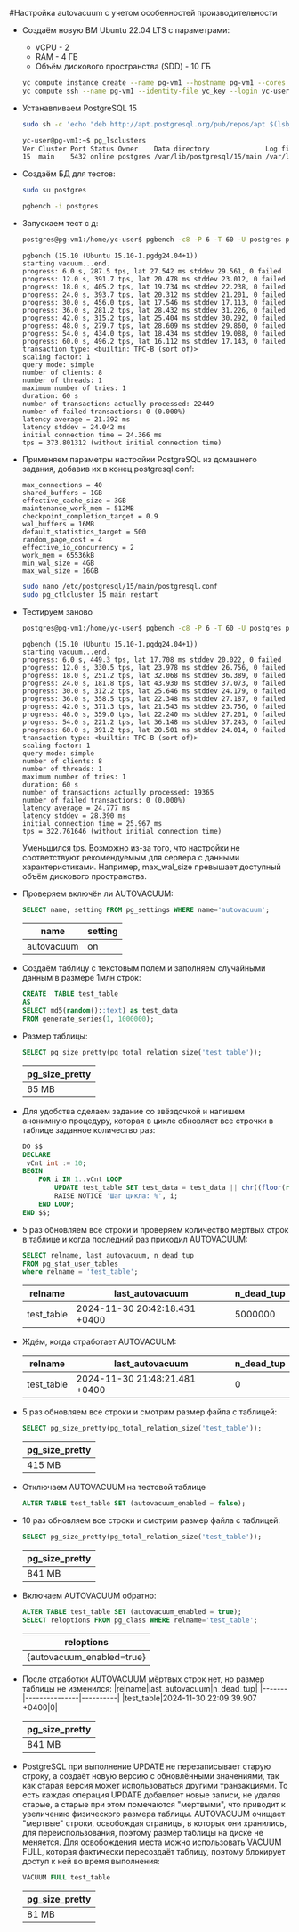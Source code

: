 #Настройка autovacuum с учетом особенностей производительности
- Создаём новую ВМ Ubuntu 22.04 LTS с параметрами:
	- vCPU - 2
	- RAM - 4 ГБ
	- Объём дискового пространства (SDD) - 10 ГБ 
	```sh
	yc compute instance create --name pg-vm1 --hostname pg-vm1 --cores 2 --memory 4 --create-boot-disk size=10G,type=network-ssd,image-folder-id=standard-images,image-family=ubuntu-24-04-lts --network-interface subnet-name=otus-subnet,nat-ip-version=ipv4 --ssh-key yc_key.pub
	yc compute ssh --name pg-vm1 --identity-file yc_key --login yc-user
	```
- Устанавливаем PostgreSQL 15 
	```sh
	sudo sh -c 'echo "deb http://apt.postgresql.org/pub/repos/apt $(lsb_release -cs)-pgdg main" > /etc/apt/sources.list.d/pgdg.list' && curl -fsSL https://www.postgresql.org/media/keys/ACCC4CF8.asc | sudo gpg --dearmor -o /etc/apt/trusted.gpg.d/postgresql.gpg && sudo apt update && sudo apt upgrade -y && sudo apt -y install postgresql-15
	```
	
	```sh
	yc-user@pg-vm1:~$ pg_lsclusters
	Ver Cluster Port Status Owner    Data directory              Log file
	15  main    5432 online postgres /var/lib/postgresql/15/main /var/log/postgresql/postgresql-15-main.log
	```
	
- Создаём БД для тестов:
	```sh
	sudo su postgres
	```
	```sh
	pgbench -i postgres
	```
- Запускаем тест с д:
	```sh
	postgres@pg-vm1:/home/yc-user$ pgbench -c8 -P 6 -T 60 -U postgres postgres
	```
	
	```
	pgbench (15.10 (Ubuntu 15.10-1.pgdg24.04+1))
	starting vacuum...end.
	progress: 6.0 s, 287.5 tps, lat 27.542 ms stddev 29.561, 0 failed
	progress: 12.0 s, 391.7 tps, lat 20.478 ms stddev 23.012, 0 failed
	progress: 18.0 s, 405.2 tps, lat 19.734 ms stddev 22.238, 0 failed
	progress: 24.0 s, 393.7 tps, lat 20.312 ms stddev 21.201, 0 failed
	progress: 30.0 s, 456.0 tps, lat 17.546 ms stddev 17.113, 0 failed
	progress: 36.0 s, 281.2 tps, lat 28.432 ms stddev 31.226, 0 failed
	progress: 42.0 s, 315.2 tps, lat 25.404 ms stddev 30.292, 0 failed
	progress: 48.0 s, 279.7 tps, lat 28.609 ms stddev 29.860, 0 failed
	progress: 54.0 s, 434.0 tps, lat 18.434 ms stddev 19.088, 0 failed
	progress: 60.0 s, 496.2 tps, lat 16.112 ms stddev 17.143, 0 failed
	transaction type: <builtin: TPC-B (sort of)>
	scaling factor: 1
	query mode: simple
	number of clients: 8
	number of threads: 1
	maximum number of tries: 1
	duration: 60 s
	number of transactions actually processed: 22449
	number of failed transactions: 0 (0.000%)
	latency average = 21.392 ms
	latency stddev = 24.042 ms
	initial connection time = 24.366 ms
	tps = 373.801312 (without initial connection time)
	```
	
- Применяем параметры настройки PostgreSQL из домашнего задания, добавив их в конец postgresql.conf:
	```
	max_connections = 40
	shared_buffers = 1GB
	effective_cache_size = 3GB
	maintenance_work_mem = 512MB
	checkpoint_completion_target = 0.9
	wal_buffers = 16MB
	default_statistics_target = 500
	random_page_cost = 4
	effective_io_concurrency = 2
	work_mem = 65536kB
	min_wal_size = 4GB
	max_wal_size = 16GB
	```
	
	```sh
	sudo nano /etc/postgresql/15/main/postgresql.conf
	sudo pg_ctlcluster 15 main restart
	```
- Тестируем заново
	```sh
	postgres@pg-vm1:/home/yc-user$ pgbench -c8 -P 6 -T 60 -U postgres postgres
	```
	```
	pgbench (15.10 (Ubuntu 15.10-1.pgdg24.04+1))
	starting vacuum...end.
	progress: 6.0 s, 449.3 tps, lat 17.708 ms stddev 20.022, 0 failed
	progress: 12.0 s, 330.5 tps, lat 23.978 ms stddev 26.756, 0 failed
	progress: 18.0 s, 251.2 tps, lat 32.068 ms stddev 36.389, 0 failed
	progress: 24.0 s, 181.8 tps, lat 43.930 ms stddev 37.073, 0 failed
	progress: 30.0 s, 312.2 tps, lat 25.646 ms stddev 24.179, 0 failed
	progress: 36.0 s, 358.5 tps, lat 22.348 ms stddev 27.187, 0 failed
	progress: 42.0 s, 371.3 tps, lat 21.543 ms stddev 23.756, 0 failed
	progress: 48.0 s, 359.0 tps, lat 22.240 ms stddev 27.201, 0 failed
	progress: 54.0 s, 221.2 tps, lat 36.148 ms stddev 37.243, 0 failed
	progress: 60.0 s, 391.2 tps, lat 20.501 ms stddev 24.014, 0 failed
	transaction type: <builtin: TPC-B (sort of)>
	scaling factor: 1
	query mode: simple
	number of clients: 8
	number of threads: 1
	maximum number of tries: 1
	duration: 60 s
	number of transactions actually processed: 19365
	number of failed transactions: 0 (0.000%)
	latency average = 24.777 ms
	latency stddev = 28.390 ms
	initial connection time = 25.967 ms
	tps = 322.761646 (without initial connection time)
	```
	Уменьшился tps. Возможно из-за того, что настройки не соответствуют рекомендуемым для сервера с данными характеристиками. Например, max_wal_size превышает доступный объём дискового пространства.

- Проверяем включён ли AUTOVACUUM:
	```sql
	SELECT name, setting FROM pg_settings WHERE name='autovacuum';
	```
	|name|setting|
	|----|-------|
	|autovacuum|on|
	
- Создаём таблицу с текстовым полем и заполняем случайными данным в размере 1млн строк:
	```sql
	CREATE  TABLE test_table
	AS
	SELECT md5(random()::text) as test_data
	FROM generate_series(1, 1000000);
	```
- Размер таблицы:
	```sql
	SELECT pg_size_pretty(pg_total_relation_size('test_table'));
	```
	|pg_size_pretty|
	|--------------|
	|65 MB|
	
- Для удобства сделаем задание со звёздочкой и напишем анонимную процедуру, которая в цикле обновляет все строчки в таблице заданное количество раз:
	```sql
	DO $$
	DECLARE
	 vCnt int := 10;
	BEGIN
		FOR i IN 1..vCnt LOOP
			UPDATE test_table SET test_data = test_data || chr((floor(random() * 94) + 32)::int);
			RAISE NOTICE 'Шаг цикла: %', i;
		END LOOP;
	END $$;
	```
- 5 раз обновляем все строки и проверяем количество мертвых строк в таблице и когда последний раз приходил AUTOVACUUM:
	```sql
	SELECT relname, last_autovacuum, n_dead_tup 
	FROM pg_stat_user_tables
	where relname = 'test_table';
	```
	|relname|last_autovacuum|n_dead_tup|
	|-------|---------------|----------|
	|test_table|2024-11-30 20:42:18.431 +0400|5000000|
	
- Ждём, когда отработает AUTOVACUUM:

	|relname|last_autovacuum|n_dead_tup|
	|-------|---------------|----------|
	|test_table|2024-11-30 21:48:21.481 +0400|0|

- 5 раз обновляем все строки и смотрим размер файла с таблицей:
	```sql
	SELECT pg_size_pretty(pg_total_relation_size('test_table'));
	```
	|pg_size_pretty|
	|--------------|
	|415 MB|
- Отключаем AUTOVACUUM на тестовой таблице
	```sql
	ALTER TABLE test_table SET (autovacuum_enabled = false);
	```
- 10 раз обновляем все строки и смотрим размер файла с таблицей:
	```sql
	SELECT pg_size_pretty(pg_total_relation_size('test_table'));
	```
	|pg_size_pretty|
	|--------------|
	|841 MB|
- Включаем AUTOVACUUM обратно:
	```sql
	ALTER TABLE test_table SET (autovacuum_enabled = true);
	SELECT reloptions FROM pg_class WHERE relname='test_table';
	```
	
	|reloptions|
	|----------|
	|{autovacuum_enabled=true}|
	
- После отработки AUTOVACUUM мёртвых строк нет, но размер таблицы не изменился:
	|relname|last_autovacuum|n_dead_tup|
	|-------|---------------|----------|
	|test_table|2024-11-30 22:09:39.907 +0400|0|
	
	|pg_size_pretty|
	|--------------|
	|841 MB|
	
	
- PostgreSQL при выполнение UPDATE не перезаписывает старую строку, а создаёт новую версию с обновлёнными значениями, так как старая версия может использоваться другими транзакциями. То есть каждая операция UPDATE добавляет новые записи, не удаляя старые, а старые при этом помечаются "мертвыми", что приводит к увеличению физического размера таблицы. AUTOVACUUM очищает "мертвые" строки, освобождая страницы, в которых они хранились, для переиспользования, поэтому размер таблицы на диске не меняется. Для освобождения места можно использовать VACUUM FULL, которая фактически пересоздаёт таблицу, поэтому блокирует доступ к ней во время выполнения:
	```sql
	VACUUM FULL test_table
	```
	|pg_size_pretty|
	|--------------|
	|81 MB|
	




